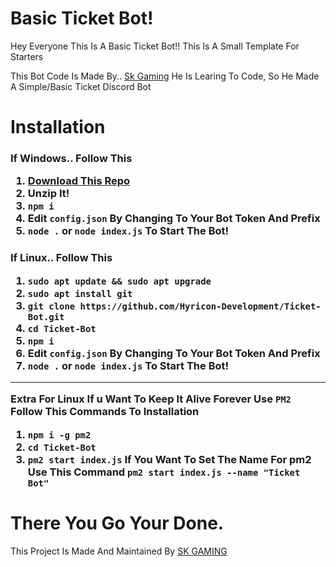 # Basic Ticket Bot!

Hey Everyone This Is A Basic Ticket Bot!! 
This Is A Small Template For Starters

This Bot Code Is Made By.. [Sk Gaming](https://github.com/samratkamble) 
He Is Learing To Code, So He Made A Simple/Basic Ticket Discord Bot

# Installation

<h3> If Windows.. Follow This

1. [Download This Repo](https://github.com/Hyricon-Development/Ticket-Bot/archive/refs/heads/main.zip)
2. Unzip It! 
3. `npm i`
4. Edit `config.json` By Changing To Your Bot Token And Prefix 
5. `node .` or `node index.js` To Start The Bot!

<h3> If Linux.. Follow This

1. `sudo apt update && sudo apt upgrade`
2. `sudo apt install git`
3. `git clone https://github.com/Hyricon-Development/Ticket-Bot.git`
4. `cd Ticket-Bot`
5. `npm i`
6. Edit `config.json` By Changing To Your Bot Token And Prefix 
7. `node .` or `node index.js` To Start The Bot! 

<hr> 

Extra For Linux If u Want To Keep It Alive Forever Use `PM2` Follow This Commands To Installation

1. `npm i -g pm2`
2. `cd Ticket-Bot`
3. `pm2 start index.js` If You Want To Set The Name For pm2 Use This Command `pm2 start index.js --name "Ticket Bot"`



# There You Go Your Done.


This Project Is Made And Maintained By [SK GAMING](https://github.com/samratkamble)
